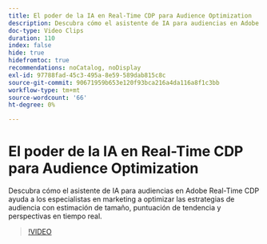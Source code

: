 ```yaml
---
title: El poder de la IA en Real-Time CDP para Audience Optimization
description: Descubra cómo el asistente de IA para audiencias en Adobe Real-Time CDP ayuda a los especialistas en marketing a optimizar las estrategias de audiencia con estimación de tamaño, puntuación de tendencia y perspectivas en tiempo real.
doc-type: Video Clips
duration: 110
index: false
hide: true
hidefromtoc: true
recommendations: noCatalog, noDisplay
exl-id: 97788fad-45c3-495a-8e59-589dab815c8c
source-git-commit: 90671959b653e120f93bca216a4da116a8f1c3bb
workflow-type: tm+mt
source-wordcount: '66'
ht-degree: 0%

---
```


# El poder de la IA en Real-Time CDP para Audience Optimization

Descubra cómo el asistente de IA para audiencias en Adobe Real-Time CDP ayuda a los especialistas en marketing a optimizar las estrategias de audiencia con estimación de tamaño, puntuación de tendencia y perspectivas en tiempo real.

<!-- 62_S508_3442517_109_the-power-of-ai-in-realtime-cdp-for-audience-optimization -->
>[!VIDEO](https://video.tv.adobe.com/v/3463015/?learn=on&enablevpops=true&captions=spa)
